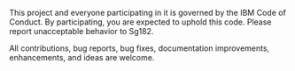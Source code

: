 This project and everyone participating in it is governed by the IBM Code of Conduct. By participating, you are expected to uphold this code. Please report unacceptable behavior to Sg182.

All contributions, bug reports, bug fixes, documentation improvements, enhancements, and ideas are welcome.
